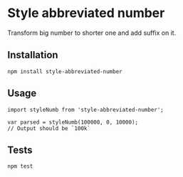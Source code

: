 Style abbreviated number
=========================

Transform big number to shorter one and add suffix on it.

## Installation

  `npm install style-abbreviated-number`

## Usage
```
import styleNumb from 'style-abbreviated-number';

var parsed = styleNumb(100000, 0, 10000);
// Output should be `100k`
```
  

## Tests

  `npm test`

